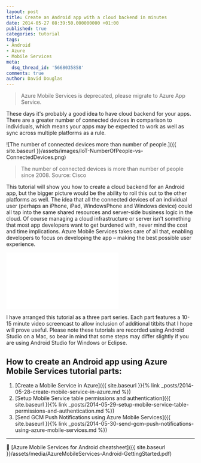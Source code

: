 ```yaml
---
layout: post
title: Create an Android app with a cloud backend in minutes
date: 2014-05-27 08:39:50.000000000 +01:00
published: true
categories: tutorial
tags:
- Android
- Azure
- Mobile Services
meta:
  dsq_thread_id: '5668035858'
comments: true
author: David Douglas
---
```

> Azure Mobile Services is deprecated, please migrate to Azure App Service.

These days it's probably a good idea to have cloud backend for your apps. There are a greater number of connected devices in comparison to individuals, which means your apps may be expected to work as well as sync across multiple platforms as a rule.

![The number of connected devices more than number of people.]({{ site.baseurl }}/assets/images/IoT-NumberOfPeople-vs-ConnectedDevices.png) 
> The number of connected devices is more than number of people since 2008. Source: Cisco

This tutorial will show you how to create a cloud backend for an Android app, but the bigger picture would be the ability to roll this out to the other platforms as well. The idea that all the connected devices of an individual user (perhaps an iPhone, iPad, WindowsPhone and Windows device) could all tap into the same shared resources and server-side business logic in the cloud. Of course managing a cloud infrastructure or server isn't something that most app developers want to get burdened with, never mind the cost and time implications. Azure Mobile Services takes care of all that, enabling developers to focus on developing the app – making the best possible user experience.

<div class="video"><iframe src="//www.youtube.com/embed/7aEe3tFiLAY" frameborder="0" allowfullscreen></iframe></div>

I have arranged this tutorial as a three part series. Each part features a 10-15 minute video screencast to allow inclusion of additional titbits that I hope will prove useful. Please note these tutorials are recorded using Android Studio on a Mac, so bear in mind that some steps may differ slightly if you are using Android Studio for Windows or Eclipse.

## How to create an **Android app** using Azure Mobile Services tutorial parts:

1. [Create a Mobile Service in Azure]({{ site.baseurl }}{% link _posts/2014-05-28-create-mobile-service-in-azure.md %})
2. [Setup Mobile Service table permissions and authentication]({{ site.baseurl }}{% link _posts/2014-05-29-setup-mobile-service-table-permissions-and-authentication.md %})
3. [Send GCM Push Notifications using Azure Mobile Services]({{ site.baseurl }}{% link _posts/2014-05-30-send-gcm-push-notifications-using-azure-mobile-services.md %})

--- 

:memo: [Azure Mobile Services for Android cheatsheet]({{ site.baseurl }}/assets/media/AzureMobileServices-Android-GettingStarted.pdf)

